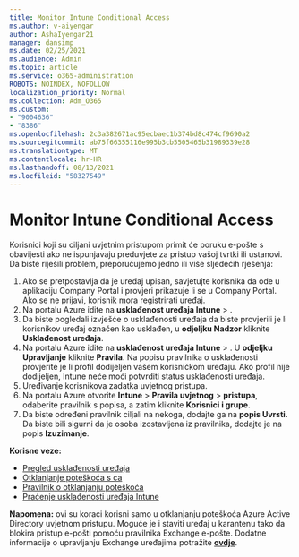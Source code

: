 ```yaml
---
title: Monitor Intune Conditional Access
ms.author: v-aiyengar
author: AshaIyengar21
manager: dansimp
ms.date: 02/25/2021
ms.audience: Admin
ms.topic: article
ms.service: o365-administration
ROBOTS: NOINDEX, NOFOLLOW
localization_priority: Normal
ms.collection: Adm_O365
ms.custom:
- "9004636"
- "8386"
ms.openlocfilehash: 2c3a382671ac95ecbaec1b374bd8c474cf9690a2
ms.sourcegitcommit: ab75f66355116e995b3cb5505465b31989339e28
ms.translationtype: MT
ms.contentlocale: hr-HR
ms.lasthandoff: 08/13/2021
ms.locfileid: "58327549"
---
```

# <a name="monitor-intune-conditional-access"></a>Monitor Intune Conditional Access

Korisnici koji su ciljani uvjetnim pristupom primit će poruku e-pošte s obavijesti ako ne ispunjavaju preduvjete za pristup vašoj tvrtki ili ustanovi. Da biste riješili problem, preporučujemo jedno ili više sljedećih rješenja:

1. Ako se pretpostavlja da je uređaj upisan, savjetujte korisnika da ode u aplikaciju Company Portal i provjeri prikazuje li se u Company Portal. Ako se ne prijavi, korisnik mora registrirati uređaj.
1. Na portalu Azure idite na **usklađenost uređaja Intune**  >  . 
1. Da biste pogledali izvješće o usklađenosti uređaja da biste provjerili je li korisnikov uređaj označen kao usklađen, u **odjeljku Nadzor** kliknite **Usklađenost uređaja**.
1. Na portalu Azure idite na **usklađenost uređaja Intune**  >  . U **odjeljku Upravljanje** kliknite **Pravila**. Na popisu pravilnika o usklađenosti provjerite je li profil dodijeljen vašem korisničkom uređaju. Ako profil nije dodijeljen, Intune neće moći potvrditi status usklađenosti uređaja.
1. Uređivanje korisnikova zadatka uvjetnog pristupa.
1. Na portalu Azure otvorite **Intune**  >  **Pravila uvjetnog**  >  **pristupa**, odaberite pravilnik s popisa, a zatim kliknite **Korisnici i grupe**.
1. Da biste određeni pravilnik ciljali na nekoga, dodajte ga na **popis Uvrsti.** Da biste bili sigurni da je osoba izostavljena iz pravilnika, dodajte je na popis **Izuzimanje**.

**Korisne veze:**

- [Pregled usklađenosti uređaja](https://docs.microsoft.com/intune/device-compliance-get-started)
- [Otklanjanje poteškoća s ca](https://docs.microsoft.com/intune/troubleshoot-conditional-access)
- [Pravilnik o otklanjanju poteškoća](https://docs.microsoft.com/intune/troubleshoot-policies-in-microsoft-intune)
- [Praćenje usklađenosti uređaja Intune](https://docs.microsoft.com/intune/compliance-policy-monitor)

**Napomena:** ovi su koraci korisni samo u otklanjanju poteškoća Azure Active Directory uvjetnom pristupu. Moguće je i staviti uređaj u karantenu tako da blokira pristup e-pošti pomoću pravilnika Exchange e-pošte. Dodatne informacije o upravljanju Exchange uređajima potražite [**ovdje**](https://docs.microsoft.com/previous-versions/office/exchange-server-2010/ff959225(v=exchg.141)).
